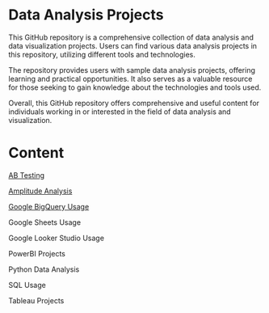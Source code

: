 # Data Analysis Projects
This GitHub repository is a comprehensive collection of data analysis and data visualization projects. Users can find various data analysis projects in this repository, utilizing different tools and technologies.

The repository provides users with sample data analysis projects, offering learning and practical opportunities. It also serves as a valuable resource for those seeking to gain knowledge about the technologies and tools used.

Overall, this GitHub repository offers comprehensive and useful content for individuals working in or interested in the field of data analysis and visualization.

# Content
[AB Testing](https://github.com/Necodk/Data-Analysis-Projects/blob/main/AB%20Testing/AB%20Testing%20Readme.md)

[Amplitude Analysis](https://github.com/Necodk/Data-Analysis-Projects/blob/main/Amplitude/Amplitude%20Readme.md)

[Google BigQuery Usage](https://github.com/Necodk/Data-Analysis-Projects/blob/main/Google%20BigQuery/BigQuery%20Readme.md)

Google Sheets Usage

Google Looker Studio Usage

PowerBI Projects

Python Data Analysis

SQL Usage

Tableau Projects
